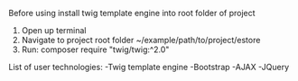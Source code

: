 Before using install twig template engine into root folder of project
  1. Open up terminal
  2. Navigate to project root folder ~/example/path/to/project/estore
  3. Run: composer require "twig/twig:^2.0"
  
List of user technologies:
  -Twig template engine
  -Bootstrap
  -AJAX
  -JQuery
